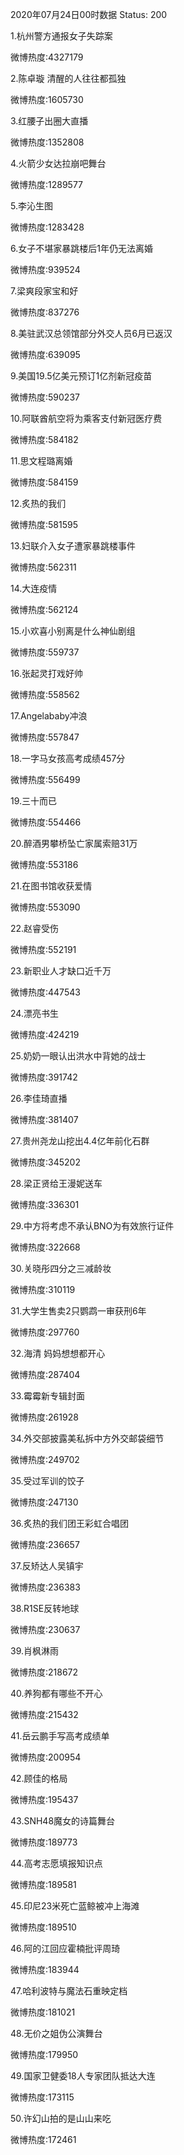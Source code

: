 2020年07月24日00时数据
Status: 200

1.杭州警方通报女子失踪案

微博热度:4327179

2.陈卓璇 清醒的人往往都孤独

微博热度:1605730

3.红腰子出圈大直播

微博热度:1352808

4.火箭少女达拉崩吧舞台

微博热度:1289577

5.李沁生图

微博热度:1283428

6.女子不堪家暴跳楼后1年仍无法离婚

微博热度:939524

7.梁爽段家宝和好

微博热度:837276

8.美驻武汉总领馆部分外交人员6月已返汉

微博热度:639095

9.美国19.5亿美元预订1亿剂新冠疫苗

微博热度:590237

10.阿联酋航空将为乘客支付新冠医疗费

微博热度:584182

11.思文程璐离婚

微博热度:584159

12.炙热的我们

微博热度:581595

13.妇联介入女子遭家暴跳楼事件

微博热度:562311

14.大连疫情

微博热度:562124

15.小欢喜小别离是什么神仙剧组

微博热度:559737

16.张起灵打戏好帅

微博热度:558562

17.Angelababy冲浪

微博热度:557847

18.一字马女孩高考成绩457分

微博热度:556499

19.三十而已

微博热度:554466

20.醉酒男攀桥坠亡家属索赔31万

微博热度:553186

21.在图书馆收获爱情

微博热度:553090

22.赵睿受伤

微博热度:552191

23.新职业人才缺口近千万

微博热度:447543

24.漂亮书生

微博热度:424219

25.奶奶一眼认出洪水中背她的战士

微博热度:391742

26.李佳琦直播

微博热度:381407

27.贵州尧龙山挖出4.4亿年前化石群

微博热度:345202

28.梁正贤给王漫妮送车

微博热度:336301

29.中方将考虑不承认BNO为有效旅行证件

微博热度:322668

30.关晓彤四分之三减龄妆

微博热度:310119

31.大学生售卖2只鹦鹉一审获刑6年

微博热度:297760

32.海清 妈妈想想都开心

微博热度:287404

33.霉霉新专辑封面

微博热度:261928

34.外交部披露美私拆中方外交邮袋细节

微博热度:249702

35.受过军训的饺子

微博热度:247130

36.炙热的我们团王彩虹合唱团

微博热度:236657

37.反矫达人吴镇宇

微博热度:236383

38.R1SE反转地球

微博热度:230637

39.肖枫淋雨

微博热度:218672

40.养狗都有哪些不开心

微博热度:215432

41.岳云鹏手写高考成绩单

微博热度:200954

42.顾佳的格局

微博热度:195437

43.SNH48魔女的诗篇舞台

微博热度:189773

44.高考志愿填报知识点

微博热度:189581

45.印尼23米死亡蓝鲸被冲上海滩

微博热度:189510

46.阿的江回应霍楠批评周琦

微博热度:183944

47.哈利波特与魔法石重映定档

微博热度:181021

48.无价之姐伪公演舞台

微博热度:179950

49.国家卫健委18人专家团队抵达大连

微博热度:173115

50.许幻山拍的是山山来吃

微博热度:172461

